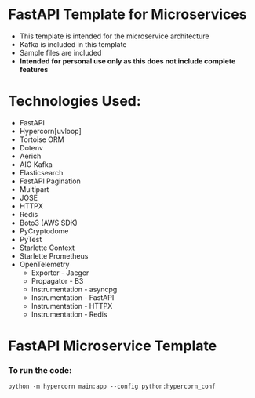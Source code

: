 # FastAPI Template for Microservices

- This template is intended for the microservice architecture
- Kafka is included in this template
- Sample files are included
- **Intended for personal use only as this does not include complete features**

# Technologies Used:

- FastAPI
- Hypercorn[uvloop]
- Tortoise ORM
- Dotenv
- Aerich
- AIO Kafka
- Elasticsearch
- FastAPI Pagination
- Multipart
- JOSE
- HTTPX
- Redis
- Boto3 (AWS SDK)
- PyCryptodome
- PyTest
- Starlette Context
- Starlette Prometheus
- OpenTelemetry
    - Exporter - Jaeger
    - Propagator - B3
    - Instrumentation - asyncpg
    - Instrumentation - FastAPI
    - Instrumentation - HTTPX
    - Instrumentation - Redis

# FastAPI Microservice Template

### To run the code:

`python -m hypercorn main:app --config python:hypercorn_conf`

